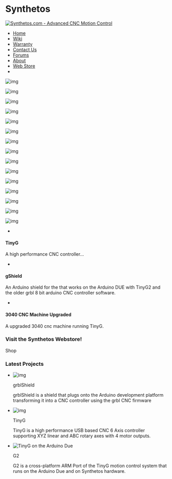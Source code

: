 # Synthetos

[![Synthetos.com - Advanced CNC Motion Control](https://synthetos.com/wp-content/uploads/2012/07/default-logo5.png)](https://synthetos.com/)

- [Home](https://synthetos.com/)
- [Wiki](https://synthetos.com/wiki)
- [Warranty](https://synthetos.com/warranty)
- [Contact Us](https://synthetos.com/contact-us)
- [Forums](https://synthetos.com/forum)
- [About](https://synthetos.com/about)
- [Web Store](https://synthetos.myshopify.com/)
- 


![img](https://synthetos.com/wp-content/uploads/2013/02/grblShieldBundle800-800x360.jpg)

![img](https://synthetos.com/wp-content/uploads/2013/02/grblShieldBundle800-800x360.jpg)

![img](https://synthetos.com/wp-content/uploads/2013/02/grblShieldBundle800-800x360.jpg)

![img](https://synthetos.com/wp-content/uploads/2013/02/grblShieldBundle800-800x360.jpg)

![img](https://synthetos.com/wp-content/uploads/2013/02/grblShieldBundle800-800x360.jpg)

![img](https://synthetos.com/wp-content/uploads/2013/02/grblShieldBundle800-800x360.jpg)

![img](https://synthetos.com/wp-content/uploads/2013/02/grblShieldBundle800-800x360.jpg)

![img](https://synthetos.com/wp-content/uploads/2013/02/grblShieldBundle800-800x360.jpg)

![img](https://synthetos.com/wp-content/uploads/2013/02/grblShieldBundle800-800x360.jpg)

![img](https://synthetos.com/wp-content/uploads/2013/02/grblShieldBundle800-800x360.jpg)

![img](https://synthetos.com/wp-content/uploads/2013/02/grblShieldBundle800-800x360.jpg)

![img](https://synthetos.com/wp-content/uploads/2013/02/grblShieldBundle800-800x360.jpg)

![img](https://synthetos.com/wp-content/uploads/2013/02/grblShieldBundle800-800x360.jpg)

![img](https://synthetos.com/wp-content/uploads/2013/02/grblShieldBundle800-800x360.jpg)

![img](https://synthetos.com/wp-content/uploads/2013/02/grblShieldBundle800-800x360.jpg)

- 

  #### TinyG

  A high performance CNC controller...

- 

  #### gShield

  An Arduino shield for the that works on the Arduino DUE with TinyG2 and the older grbl 8 bit arduino CNC controller software.

- 

  #### 3040 CNC Machine Upgraded

  A upgraded 3040 cnc machine running TinyG.

### Visit the Synthetos Webstore!

Shop

### Latest Projects

- ![img](https://synthetos.com/wp-content/uploads/2012/07/grblShieldv4-800-225x150.jpg)

  grblShield

  grblShield is a shield that plugs onto the Arduino development platform transforming it into a CNC controller using the grbl CNC firmware

- ![img](https://synthetos.com/wp-content/uploads/2012/07/600tinygv7-225x150.jpg)

  TinyG

  TinyG is a high performance USB based CNC 6 Axis controller supporting XYZ linear and ABC rotary axes with 4 motor outputs.

- ![TinyG on the Arduino Due](https://synthetos.com/wp-content/uploads/2013/10/10386992894_215de80505_b-225x150.jpg)

  G2

  G2 is a cross-platform ARM Port of the TinyG motion control system that runs on the Arduino Due and on Synthetos hardware.
